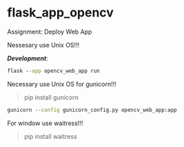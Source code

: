 # flask_app_opencv
Assignment: Deploy Web App

Nessesary use Unix OS!!!

***Development***:

```cmd
flask --app opencv_web_app run
```
Necessary use Unix OS for gunicorn!!!

> pip install gunicorn

```cmd
gunicorn --config gunicorn_config.py opencv_web_app:app
```

For window use waitress!!!

> pip install waitress

```cmd

```